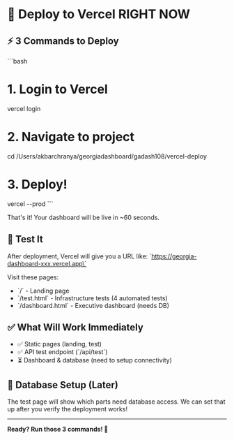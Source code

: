 # 🚀 Deploy to Vercel RIGHT NOW

## ⚡ 3 Commands to Deploy

\`\`\`bash
# 1. Login to Vercel
vercel login

# 2. Navigate to project
cd /Users/akbarchranya/georgiadashboard/gadash108/vercel-deploy

# 3. Deploy!
vercel --prod
\`\`\`

That's it! Your dashboard will be live in ~60 seconds.

## 🧪 Test It

After deployment, Vercel will give you a URL like:
\`https://georgia-dashboard-xxx.vercel.app\`

Visit these pages:
- \`/\` - Landing page
- \`/test.html\` - Infrastructure tests (4 automated tests)
- \`/dashboard.html\` - Executive dashboard (needs DB)

## ✅ What Will Work Immediately

- ✅ Static pages (landing, test)
- ✅ API test endpoint (\`/api/test\`)
- ⏳ Dashboard & database (need to setup connectivity)

## 🔌 Database Setup (Later)

The test page will show which parts need database access. 
We can set that up after you verify the deployment works!

---

**Ready? Run those 3 commands! 🎉**
